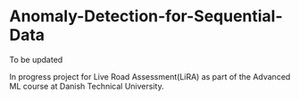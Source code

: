 # Anomaly-Detection-for-Sequential-Data

To be updated

In progress project for Live Road Assessment(LiRA) as part of the Advanced ML course at Danish Technical University.
